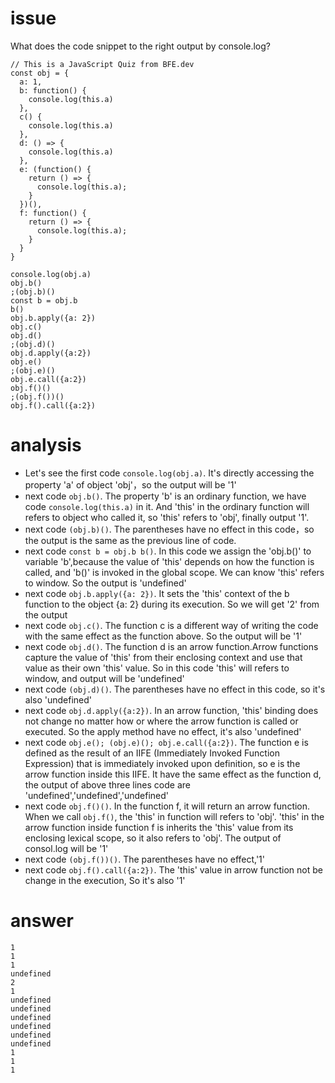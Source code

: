 # issue #
What does the code snippet to the right output by console.log?
```
// This is a JavaScript Quiz from BFE.dev
const obj = {
  a: 1,
  b: function() {
    console.log(this.a)
  },
  c() {
    console.log(this.a)
  },
  d: () => {
    console.log(this.a)
  },
  e: (function() {
    return () => {
      console.log(this.a);
    }
  })(),
  f: function() {
    return () => {
      console.log(this.a);
    }
  }
}

console.log(obj.a)
obj.b()
;(obj.b)()
const b = obj.b
b()
obj.b.apply({a: 2})
obj.c()
obj.d()
;(obj.d)()
obj.d.apply({a:2})
obj.e()
;(obj.e)()
obj.e.call({a:2})
obj.f()()
;(obj.f())()
obj.f().call({a:2})
```
# analysis #
+ Let's see the first code ` console.log(obj.a) `.
  It's directly accessing the property 'a' of object 'obj'，so the output will be '1'
+ next code `obj.b()`.
  The property 'b' is an ordinary function, we have code ` console.log(this.a) ` in it. And 'this' in the ordinary function will refers to object who called it, so 'this' refers to 'obj', finally output '1'.
+ next code `(obj.b)()`.
  The parentheses have no effect in this code，so the output is the same as the previous line of code.
+ next code `const b = obj.b b()`.
  In this code we assign the 'obj.b()' to variable 'b',because the value of 'this' depends on how the function is called, and 'b()' is invoked in the global scope. We can know 'this' refers to window. So the output is 'undefined'
+ next code `obj.b.apply({a: 2})`.
  It sets the 'this' context of the b function to the object {a: 2} during its execution. So we will get '2' from the output
+ next code `obj.c()`.
  The function c is a different way of writing the code with the same effect as the function above. So the output will be '1'
+ next code `obj.d()`.
  The function d is an arrow function.Arrow functions capture the value of 'this' from their enclosing context and use that value as their own 'this' value. So in this code 'this' will refers to window, and output will be 'undefined' 
+ next code `(obj.d)()`.
  The parentheses have no effect in this code, so it's also 'undefined' 
+ next code `obj.d.apply({a:2})`.
  In an arrow function, 'this' binding does not change no matter how or where the arrow function is called or executed. So the apply method have no effect, it's also 'undefined' 
+ next code `obj.e(); (obj.e)(); obj.e.call({a:2})`.
  The function e is defined as the result of an IIFE (Immediately Invoked Function Expression) that is immediately invoked upon definition, so e is the arrow function inside this IIFE. It have the same effect as the function d, the output of above three lines code are 'undefined','undefined','undefined'
+ next code `obj.f()()`.
  In the function f, it will return an arrow function. When we call `obj.f()`, the 'this' in function will refers to 'obj'. 'this' in the arrow function inside function f is inherits the 'this' value from its enclosing lexical scope, so it also refers to 'obj'. The output of consol.log will be '1'
+ next code `(obj.f())()`.
  The parentheses have no effect,'1'
+ next code `obj.f().call({a:2})`.
  The 'this' value in arrow function not be change in the execution, So it's also '1'
# answer #
```
1
1
1
undefined
2
1
undefined
undefined
undefined
undefined
undefined
undefined
1
1
1
```
